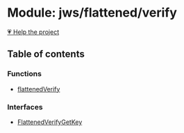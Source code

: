 # Module: jws/flattened/verify

[💗 Help the project](https://github.com/sponsors/panva)

## Table of contents

### Functions

- [flattenedVerify](../functions/jws_flattened_verify.flattenedVerify.md)

### Interfaces

- [FlattenedVerifyGetKey](../interfaces/jws_flattened_verify.FlattenedVerifyGetKey.md)
